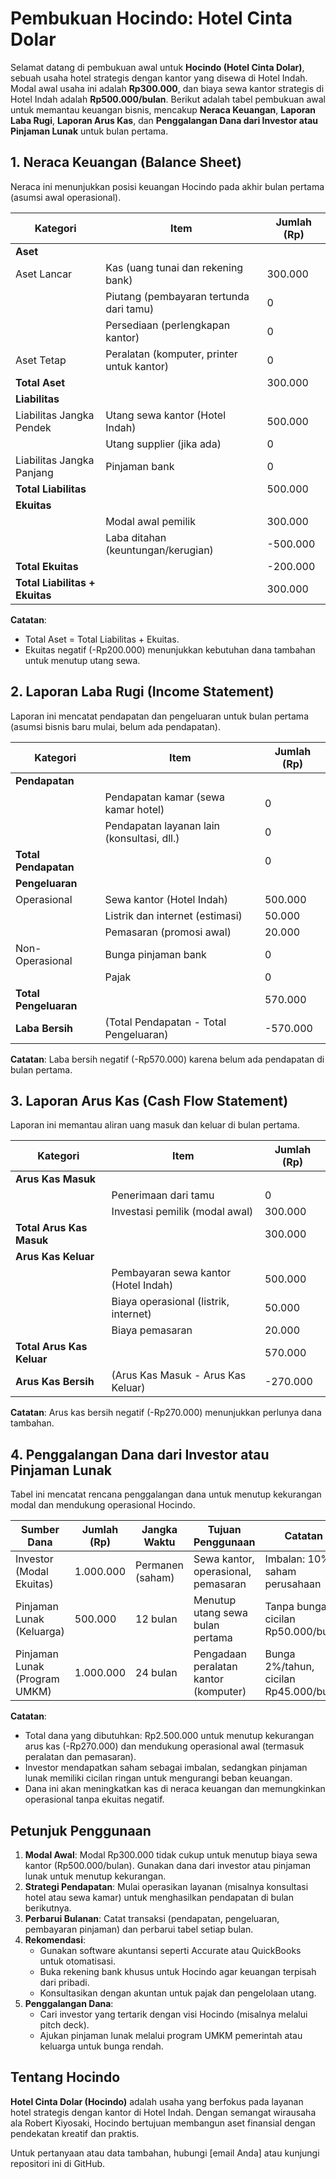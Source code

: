 # Pembukuan Hocindo: Hotel Cinta Dolar

Selamat datang di pembukuan awal untuk **Hocindo (Hotel Cinta Dolar)**, sebuah usaha hotel strategis dengan kantor yang disewa di Hotel Indah. Modal awal usaha ini adalah **Rp300.000**, dan biaya sewa kantor strategis di Hotel Indah adalah **Rp500.000/bulan**. Berikut adalah tabel pembukuan awal untuk memantau keuangan bisnis, mencakup **Neraca Keuangan**, **Laporan Laba Rugi**, **Laporan Arus Kas**, dan **Penggalangan Dana dari Investor atau Pinjaman Lunak** untuk bulan pertama.

## 1. Neraca Keuangan (Balance Sheet)
Neraca ini menunjukkan posisi keuangan Hocindo pada akhir bulan pertama (asumsi awal operasional).

| Kategori                  | Item                                      | Jumlah (Rp)       |
|---------------------------|-------------------------------------------|-------------------|
| **Aset**                  |                                           |                   |
| Aset Lancar               | Kas (uang tunai dan rekening bank)        | 300.000           |
|                           | Piutang (pembayaran tertunda dari tamu)   | 0                 |
|                           | Persediaan (perlengkapan kantor)          | 0                 |
| Aset Tetap                | Peralatan (komputer, printer untuk kantor)| 0                 |
| **Total Aset**            |                                           | 300.000           |
| **Liabilitas**            |                                           |                   |
| Liabilitas Jangka Pendek  | Utang sewa kantor (Hotel Indah)           | 500.000           |
|                           | Utang supplier (jika ada)                 | 0                 |
| Liabilitas Jangka Panjang | Pinjaman bank                             | 0                 |
| **Total Liabilitas**      |                                           | 500.000           |
| **Ekuitas**               |                                           |                   |
|                           | Modal awal pemilik                        | 300.000           |
|                           | Laba ditahan (keuntungan/kerugian)        | -500.000          |
| **Total Ekuitas**         |                                           | -200.000          |
| **Total Liabilitas + Ekuitas** |                                   | 300.000           |

**Catatan**: 
- Total Aset = Total Liabilitas + Ekuitas. 
- Ekuitas negatif (-Rp200.000) menunjukkan kebutuhan dana tambahan untuk menutup utang sewa.

## 2. Laporan Laba Rugi (Income Statement)
Laporan ini mencatat pendapatan dan pengeluaran untuk bulan pertama (asumsi bisnis baru mulai, belum ada pendapatan).

| Kategori                  | Item                                      | Jumlah (Rp)       |
|---------------------------|-------------------------------------------|-------------------|
| **Pendapatan**            |                                           |                   |
|                           | Pendapatan kamar (sewa kamar hotel)       | 0                 |
|                           | Pendapatan layanan lain (konsultasi, dll.)| 0                 |
| **Total Pendapatan**      |                                           | 0                 |
| **Pengeluaran**           |                                           |                   |
| Operasional               | Sewa kantor (Hotel Indah)                 | 500.000           |
|                           | Listrik dan internet (estimasi)           | 50.000            |
|                           | Pemasaran (promosi awal)                  | 20.000            |
| Non-Operasional           | Bunga pinjaman bank                       | 0                 |
|                           | Pajak                                     | 0                 |
| **Total Pengeluaran**     |                                           | 570.000           |
| **Laba Bersih**           | (Total Pendapatan - Total Pengeluaran)    | -570.000          |

**Catatan**: Laba bersih negatif (-Rp570.000) karena belum ada pendapatan di bulan pertama.

## 3. Laporan Arus Kas (Cash Flow Statement)
Laporan ini memantau aliran uang masuk dan keluar di bulan pertama.

| Kategori                  | Item                                      | Jumlah (Rp)       |
|---------------------------|-------------------------------------------|-------------------|
| **Arus Kas Masuk**        |                                           |                   |
|                           | Penerimaan dari tamu                      | 0                 |
|                           | Investasi pemilik (modal awal)            | 300.000           |
| **Total Arus Kas Masuk**  |                                           | 300.000           |
| **Arus Kas Keluar**       |                                           |                   |
|                           | Pembayaran sewa kantor (Hotel Indah)      | 500.000           |
|                           | Biaya operasional (listrik, internet)     | 50.000            |
|                           | Biaya pemasaran                           | 20.000            |
| **Total Arus Kas Keluar** |                                           | 570.000           |
| **Arus Kas Bersih**       | (Arus Kas Masuk - Arus Kas Keluar)        | -270.000          |

**Catatan**: Arus kas bersih negatif (-Rp270.000) menunjukkan perlunya dana tambahan.

## 4. Penggalangan Dana dari Investor atau Pinjaman Lunak
Tabel ini mencatat rencana penggalangan dana untuk menutup kekurangan modal dan mendukung operasional Hocindo.

| Sumber Dana               | Jumlah (Rp) | Jangka Waktu       | Tujuan Penggunaan                     | Catatan                              |
|---------------------------|-------------|--------------------|---------------------------------------|--------------------------------------|
| Investor (Modal Ekuitas)  | 1.000.000   | Permanen (saham)   | Sewa kantor, operasional, pemasaran   | Imbalan: 10% saham perusahaan        |
| Pinjaman Lunak (Keluarga) | 500.000     | 12 bulan           | Menutup utang sewa bulan pertama      | Tanpa bunga, cicilan Rp50.000/bulan  |
| Pinjaman Lunak (Program UMKM) | 1.000.000 | 24 bulan         | Pengadaan peralatan kantor (komputer) | Bunga 2%/tahun, cicilan Rp45.000/bulan |

**Catatan**:
- Total dana yang dibutuhkan: Rp2.500.000 untuk menutup kekurangan arus kas (-Rp270.000) dan mendukung operasional awal (termasuk peralatan dan pemasaran).
- Investor mendapatkan saham sebagai imbalan, sedangkan pinjaman lunak memiliki cicilan ringan untuk mengurangi beban keuangan.
- Dana ini akan meningkatkan kas di neraca keuangan dan memungkinkan operasional tanpa ekuitas negatif.

## Petunjuk Penggunaan
1. **Modal Awal**: Modal Rp300.000 tidak cukup untuk menutup biaya sewa kantor (Rp500.000/bulan). Gunakan dana dari investor atau pinjaman lunak untuk menutup kekurangan.
2. **Strategi Pendapatan**: Mulai operasikan layanan (misalnya konsultasi hotel atau sewa kamar) untuk menghasilkan pendapatan di bulan berikutnya.
3. **Perbarui Bulanan**: Catat transaksi (pendapatan, pengeluaran, pembayaran pinjaman) dan perbarui tabel setiap bulan.
4. **Rekomendasi**:
   - Gunakan software akuntansi seperti Accurate atau QuickBooks untuk otomatisasi.
   - Buka rekening bank khusus untuk Hocindo agar keuangan terpisah dari pribadi.
   - Konsultasikan dengan akuntan untuk pajak dan pengelolaan utang.
5. **Penggalangan Dana**:
   - Cari investor yang tertarik dengan visi Hocindo (misalnya melalui pitch deck).
   - Ajukan pinjaman lunak melalui program UMKM pemerintah atau keluarga untuk bunga rendah.

## Tentang Hocindo
**Hotel Cinta Dolar (Hocindo)** adalah usaha yang berfokus pada layanan hotel strategis dengan kantor di Hotel Indah. Dengan semangat wirausaha ala Robert Kiyosaki, Hocindo bertujuan membangun aset finansial dengan pendekatan kreatif dan praktis.

Untuk pertanyaan atau data tambahan, hubungi [email Anda] atau kunjungi repositori ini di GitHub.
